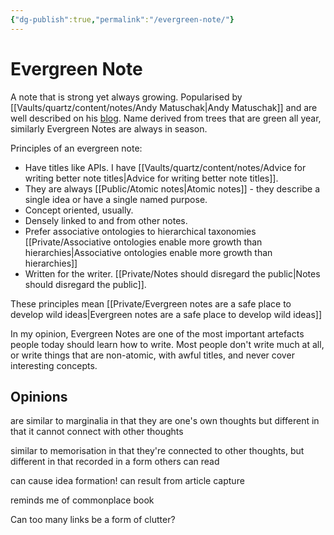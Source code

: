 ```yaml
---
{"dg-publish":true,"permalink":"/evergreen-note/"}
---
```


# Evergreen Note
A note that is strong yet always growing. Popularised by [[Vaults/quartz/content/notes/Andy Matuschak\|Andy Matuschak]] and are well described on his [blog](https://notes.andymatuschak.org/z4SDCZQeRo4xFEQ8H4qrSqd68ucpgE6LU155C). Name derived from trees that are green all year, similarly Evergreen Notes are always in season. 

Principles of an evergreen note:

- Have titles like APIs. I have [[Vaults/quartz/content/notes/Advice for writing better note titles\|Advice for writing better note titles]].
- They are always [[Public/Atomic notes\|Atomic notes]] - they describe a single idea or have a single named purpose.
- Concept oriented, usually.
- Densely linked to and from other notes. 
- Prefer associative ontologies to hierarchical taxonomies [[Private/Associative ontologies enable more growth than hierarchies\|Associative ontologies enable more growth than hierarchies]]
- Written for the writer. [[Private/Notes should disregard the public\|Notes should disregard the public]].

These principles mean [[Private/Evergreen notes are a safe place to develop wild ideas\|Evergreen notes are a safe place to develop wild ideas]]

In my opinion, Evergreen Notes are one of the most important artefacts people today should learn how to write. Most people don't write much at all, or write things that are non-atomic, with awful titles, and never cover interesting concepts.

## Opinions

are similar to marginalia in that they are one's own thoughts
but different in that it cannot connect with other thoughts

similar to memorisation in that they're connected to other thoughts, but different in that recorded in a form others can read

can cause idea formation!
can result from article capture

reminds me of commonplace book

Can too many links be a form of clutter?